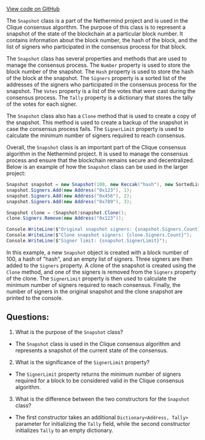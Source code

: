 [View code on GitHub](https://github.com/NethermindEth/nethermind/src/Nethermind/Nethermind.Consensus.Clique/Snapshot.cs)

The `Snapshot` class is a part of the Nethermind project and is used in the Clique consensus algorithm. The purpose of this class is to represent a snapshot of the state of the blockchain at a particular block number. It contains information about the block number, the hash of the block, and the list of signers who participated in the consensus process for that block. 

The `Snapshot` class has several properties and methods that are used to manage the consensus process. The `Number` property is used to store the block number of the snapshot. The `Hash` property is used to store the hash of the block at the snapshot. The `Signers` property is a sorted list of the addresses of the signers who participated in the consensus process for the snapshot. The `Votes` property is a list of the votes that were cast during the consensus process. The `Tally` property is a dictionary that stores the tally of the votes for each signer.

The `Snapshot` class also has a `Clone` method that is used to create a copy of the snapshot. This method is used to create a backup of the snapshot in case the consensus process fails. The `SignerLimit` property is used to calculate the minimum number of signers required to reach consensus. 

Overall, the `Snapshot` class is an important part of the Clique consensus algorithm in the Nethermind project. It is used to manage the consensus process and ensure that the blockchain remains secure and decentralized. Below is an example of how the `Snapshot` class can be used in the larger project:

```csharp
Snapshot snapshot = new Snapshot(100, new Keccak("hash"), new SortedList<Address, long>());
snapshot.Signers.Add(new Address("0x123"), 1);
snapshot.Signers.Add(new Address("0x456"), 2);
snapshot.Signers.Add(new Address("0x789"), 3);

Snapshot clone = (Snapshot)snapshot.Clone();
clone.Signers.Remove(new Address("0x123"));

Console.WriteLine($"Original snapshot signers: {snapshot.Signers.Count}");
Console.WriteLine($"Clone snapshot signers: {clone.Signers.Count}");
Console.WriteLine($"Signer limit: {snapshot.SignerLimit}");
```

In this example, a new `Snapshot` object is created with a block number of 100, a hash of "hash", and an empty list of signers. Three signers are then added to the `Signers` property. A clone of the snapshot is created using the `Clone` method, and one of the signers is removed from the `Signers` property of the clone. The `SignerLimit` property is then used to calculate the minimum number of signers required to reach consensus. Finally, the number of signers in the original snapshot and the clone snapshot are printed to the console.
## Questions: 
 1. What is the purpose of the `Snapshot` class?
- The `Snapshot` class is used in the Clique consensus algorithm and represents a snapshot of the current state of the consensus.

2. What is the significance of the `SignerLimit` property?
- The `SignerLimit` property returns the minimum number of signers required for a block to be considered valid in the Clique consensus algorithm.

3. What is the difference between the two constructors for the `Snapshot` class?
- The first constructor takes an additional `Dictionary<Address, Tally>` parameter for initializing the `Tally` field, while the second constructor initializes `Tally` to an empty dictionary.